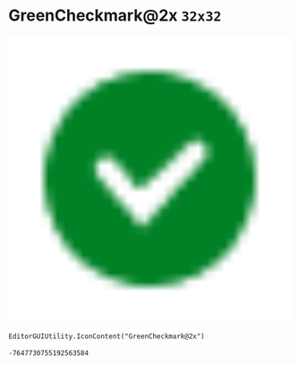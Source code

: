 # GreenCheckmark@2x `32x32`
<img src="/img/GreenCheckmark@2x.png" width=512 height=512>

``` CSharp
EditorGUIUtility.IconContent("GreenCheckmark@2x")
```
```
-7647730755192563584
```
